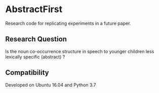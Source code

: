 # AbstractFirst

Research code for replicating experiments in a future paper.

## Research Question

Is the noun co-occurrence structure in speech to younger children less lexically specific (abstract) ? 

## Compatibility

Developed on Ubuntu 16.04 and Python 3.7